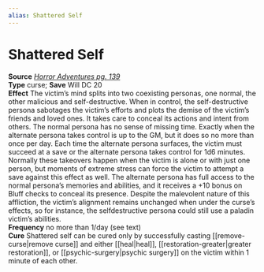 ```yaml
---
alias: Shattered Self
---
```


# Shattered Self

**Source** [_Horror Adventures pg. 139_](http://paizo.com/products/btpy9n5a?Pathfinder-Roleplaying-Game-Horror-Adventures)  
**Type** curse; **Save** Will DC 20  
**Effect** The victim’s mind splits into two coexisting personas, one normal, the other malicious and self-destructive. When in control, the self-destructive persona sabotages the victim’s efforts and plots the demise of the victim’s friends and loved ones. It takes care to conceal its actions and intent from others. The normal persona has no sense of missing time. Exactly when the alternate persona takes control is up to the GM, but it does so no more than once per day. Each time the alternate persona surfaces, the victim must succeed at a save or the alternate persona takes control for 1d6 minutes. Normally these takeovers happen when the victim is alone or with just one person, but moments of extreme stress can force the victim to attempt a save against this effect as well. The alternate persona has full access to the normal persona’s memories and abilities, and it receives a +10 bonus on Bluff checks to conceal its presence. Despite the malevolent nature of this affliction, the victim’s alignment remains unchanged when under the curse’s effects, so for instance, the selfdestructive persona could still use a paladin victim’s abilities.  
**Frequency** no more than 1/day (see text)  
**Cure** Shattered self can be cured only by successfully casting [[remove-curse|remove curse]] and either [[heal|heal]], [[restoration-greater|greater restoration]], or [[psychic-surgery|psychic surgery]] on the victim within 1 minute of each other.
